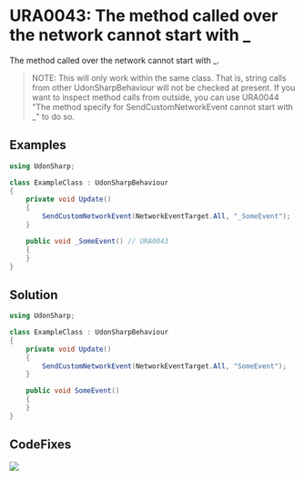 # URA0043: The method called over the network cannot start with \_

The method called over the network cannot start with \_.

> NOTE: This will only work within the same class. That is, string calls from other UdonSharpBehaviour will not be checked at present. If you want to inspect method calls from outside, you can use URA0044 "The method specify for SendCustomNetworkEvent cannot start with \_" to do so.

## Examples

```csharp
using UdonSharp;

class ExampleClass : UdonSharpBehaviour
{
    private void Update()
    {
        SendCustomNetworkEvent(NetworkEventTarget.All, "_SomeEvent");
    }

    public void _SomeEvent() // URA0043
    {
    }
}
```

## Solution

```csharp
using UdonSharp;

class ExampleClass : UdonSharpBehaviour
{
    private void Update()
    {
        SendCustomNetworkEvent(NetworkEventTarget.All, "SomeEvent");
    }

    public void SomeEvent()
    {
    }
}
```

## CodeFixes

![](https://user-images.githubusercontent.com/10832834/122475108-20de9400-cfff-11eb-99ee-1be3c173f67b.gif)
